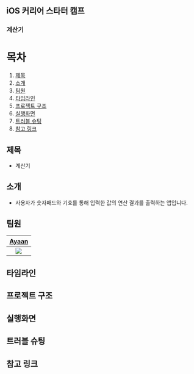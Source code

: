 ## iOS 커리어 스타터 캠프

### 계산기

# 목차

1. [제목](#제목)
2. [소개](#소개)
3. [팀원](#팀원)
4. [타임라인](#타임라인)
5. [프로젝트 구조](#프로젝트-구조)
6. [실행화면](#실행화면)
7. [트러블 슈팅](#트러블-슈팅)
8. [참고 링크](#참고-링크)

## 제목
- 계산기

## 소개
- 사용자가 숫자패드와 기호를 통해 입력한 값의 연산 결과를 출력하는 앱입니다.

## 팀원
| [Ayaan](https://github.com/oneStar92) |
|:---:|
|![](https://i.imgur.com/Unq1bdd.png)|


## 타임라인

## 프로젝트 구조
 
## 실행화면
 
## 트러블 슈팅
    
## 참고 링크
